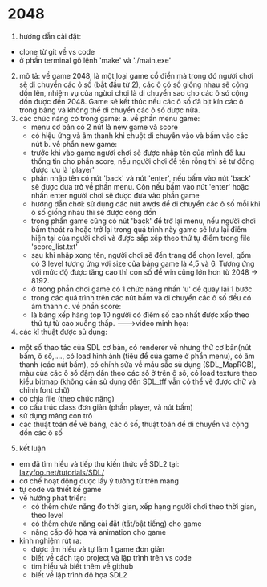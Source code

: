 # 2048
1. hướng dẫn cài đặt:
  - clone từ git về vs code
  - ở phần terminal gõ lệnh 'make' và './main.exe'
2. mô tả:
  về game 2048, là một loại game cổ điển mà trong đó người chơi sẽ di chuyển các ô số (bắt đầu từ 2), các ô có số giống nhau sẽ cộng dồn lên, nhiệm vụ của ngừoi chơi là di chuyển sao cho các ô só cộng dồn được đến 2048. Game sẽ kết thúc nếu các ô số đã bịt kín các ô trong bảng và không thể di chuyển các ô số được nữa.
3. các chúc năng có trong game:
  a. về phần menu game:
    - menu cơ bản có 2 nút là new game và score
    - có hiệu ứng và âm thanh khi chuột di chuyển vào và bấm vào các nút
  b. về phần new game:
    - trước khi vào game người chơi sẽ được nhập tên của mình để luu thồng tin cho phần score, nếu người chơi để tên rỗng thì sẽ tự động được lưu là 'player'
    - phần nhập tên có nút 'back' và nút 'enter', nếu bấm vào nút 'back' sẽ được đưa trở về phần menu. Còn nếu bấm vào nút 'enter' hoặc nhấn enter người chơi sẽ được đưa vào phần game
    - hướng dẫn chơi: sử dụng các nút awds để di chuyển các ô số mỗi khi ô số giống nhau thì sẽ được cộng dồn
    - trong phần game cũng có nút 'back' để trở lại menu, nếu người chơi bấm thoát ra hoặc trở lại trong quá trình này game sẽ lưu lại điểm hiện tại của người chơi và được sắp xếp theo thứ tự điểm trong file 'score_list.txt'
    - sau khi nhập xong tên, người chơi sẽ đến trang để chọn level, gồm có 3 level tương ứng với size của bảng game là 4,5 và 6. Tương ứng với mức độ được tăng cao thì con số để win cũng lớn hơn từ 2048 -> 8192.
    - ở trong phần chơi game có 1 chức năng nhấn 'u' để quay lại 1 bước
    - trong các quá trình trên các nút bấm và di chuyển các ô số đều có âm thanh
  c. về phần score:
    - là bảng xếp hàng top 10 người có điểm số cao nhất được xếp theo thứ tự từ cao xuống thấp.
   --->video minh họa: 
4. các kĩ thuật được sủ dụng:
  - một số thao tác của SDL cơ bản, có renderer vẽ nhưng thử cơ bản(nút bấm, ô số,...., có load hình ảnh (tiêu đề của game ở phần menu), có âm thanh (các nút bấm), có chính sửa về máu sắc sủ dụng (SDL_MapRGB), màu của các ô số đậm dần theo các số ở trên ô sô, có load texture theo kiểu bitmap (không cần sử dụng đên SDL_tff vẫn có thể vẽ được chữ và chỉnh font chữ) 
  - có chia file (theo chức năng)
  - có cấu trúc class đơn giản (phần player, và nút bấm)
  - sử dụng mảng con trỏ 
  - các thuật toán để vẽ bảng, các ô số, thuật toán để di chuyển và cộng dồn các ô số
5. kết luận
  - em đã tìm hiểu và tiếp thu kiến thức về SDL2 tại:[ lazyfoo.net/tutorials/SDL/](https://lazyfoo.net/tutorials/SDL/)
  - cơ chế hoạt động được lấy ý tưởng từ trên mạng
  - tự code và thiết kế game
  - về hướng phát triển: 
      + có thêm chức năng đo thời gian, xếp hạng người chơi theo thời gian, theo level
      + có thêm chức năng cài đặt (tắt/bật tiếng) cho game
      + nâng cấp độ họa và animation cho game
  - kinh nghiệm rút ra:
      + được tìm hiểu và tự làm 1 game đơn giản
      + biết về cách tạo project và lập trình trên vs code
      + tìm hiểu và biết thêm về github
      + biết về lập trình độ họa SDL2
